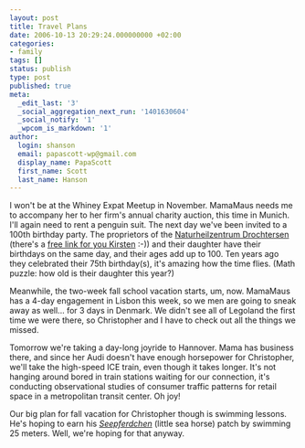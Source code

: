 ```yaml
---
layout: post
title: Travel Plans
date: 2006-10-13 20:29:24.000000000 +02:00
categories:
- family
tags: []
status: publish
type: post
published: true
meta:
  _edit_last: '3'
  _social_aggregation_next_run: '1401630604'
  _social_notify: '1'
  _wpcom_is_markdown: '1'
author:
  login: shanson
  email: papascott-wp@gmail.com
  display_name: PapaScott
  first_name: Scott
  last_name: Hanson
---
```

<p>I won't be at the Whiney Expat Meetup in November. MamaMaus needs me to accompany her to her firm's annual charity auction, this time in Munich. I'll again need to rent a penguin suit. The next day we've been invited to a 100th birthday party. The proprietors of the <a href="http://www.naturheilzentrumdrochtersen.de/">Naturheilzentrum Drochtersen</a> (there's a <a href="http://www.papascott.de/archives/2006/10/03/google-patriotism/#comment-21025">free link for you Kirsten</a> :-)) and their daughter have their birthdays on the same day, and their ages add up to 100. Ten years ago they celebrated their 75th birthday(s), it's amazing how the time flies. (Math puzzle: how old is their daughter this year?)</p>
<p>Meanwhile, the two-week fall school vacation starts, um, now. MamaMaus has a 4-day engagement in Lisbon this week, so we men are going to sneak away as well... for 3 days in Denmark. We didn't see all of Legoland the first time we were there, so Christopher and I have to check out all the things we missed.</p>
<p>Tomorrow we're taking a day-long joyride to Hannover. Mama has business there, and since her Audi doesn't have enough horsepower for Christopher, we'll take the high-speed ICE train, even though it takes longer. It's not hanging around bored in train stations waiting for our connection, it's conducting observational studies of consumer traffic patterns for retail space in a metropolitan transit center. Oh joy!</p>
<p>Our big plan for fall vacation for Christopher though is swimming lessons. He's hoping to earn his <a href="http://de.wikipedia.org/wiki/Fr%C3%BChschwimmer#Deutschland_.28.22Seepferdchen.22.29"><em>Seepferdchen</em></a> (little sea horse) patch by swimming 25 meters. Well, we're hoping for that anyway.</p>
